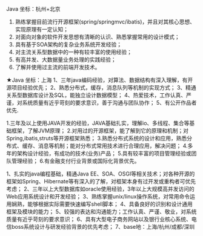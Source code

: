 Java 坐标：杭州+北京 
1. 熟练掌握目前流行开源框架(spring/springmvc/ibatis)，并且对其核心思想、实现原理有一定认知； 
2. 对面向对象的软件开发思想有清晰的认识、熟悉掌握常用的设计模式； 
3. 具有基于SOA架构的复杂业务系统开发经验； 
4. 对主流关系型数据中的一种有较丰富的使用经验； 
5. 有高并发、大数据量业务处理的实践经验； 
6. 了解并使用过主流的前端开发技术。 



★Java 坐标：上海 
1、三年java编码经验，对算法、数据结构有深入理解，有开源项目经验优先； 
2、熟悉分布式，缓存，消息队列等机制的实现方式； 
3、精通关系型数据库设计及SQL，能独立设计数据模型； 
4、热爱技术，工作认真、严谨，对系统质量有近乎苛刻的要求意识，善于沟通与团队协作； 
5、有公开作品者优先.



1.三年及以上使用JAVA开发的经验，JAVA基础扎实，理解io、多线程、集合等基础框架，了解JVM原理；
2.对用过的开源框架，能了解到它的原理和机制；对Spring,ibatis,struts等开源框架熟悉；
3.熟悉分布式系统的设计和应用，熟悉分布式、缓存、消息等机制；能对分布式常用技术进行合理应用，解决问题；
4.多年的架构设计经验，有成功的技术(业务)产品；
5.具有较丰富的项目管理经验或团队管理经验；
6.有金融支付行业背景或国际化背景优先。



1、扎实的java编程基础，精通Java EE、SOA、OSGI等相关技术；对各种开源的框架如Spring、Hibernate等有深入的了解，对框架本身有过开发或重构者可优先考虑；
2、三年以上大型数据库如oracle使用经验，3年以上大规模高并发访问的Web应用系统设计和开发经验；
3、熟练掌握unix/linux操作系统，对常用命令运用娴熟，能够根据实际需要快速编写shell脚本；
4、具备良好的识别和设计通用框架及模块的能力；
5、较强的表达和沟通能力；工作认真、严谨、敬业，对系统质量有近乎苛刻的要求意识；
6、具有大型电子商务网站以及银行业核心系统、电信boss系统设计与研发经验背景的优先考虑；
7、base地：上海/杭州/成都/深圳

